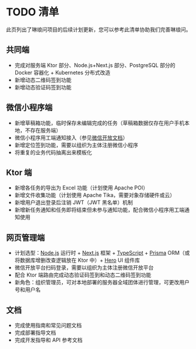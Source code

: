 # TODO 清单

此页列出了琳琅问项目的后续计划更新，您可以参考此清单协助我们完善琳琅问。

## 共同端

- 完成对服务端 Ktor 部分、Node.js+Next.js 部分、PostgreSQL 部分的 Docker 容器化 + Kubernetes 分布式改造
- 新增动态二维码签到功能
- 新增动态验证码签到功能

## 微信小程序端

- 新增草稿箱功能，临时保存未编辑完成的任务（草稿箱数据仅存在用户手机本地，不存在服务端）
- 微信小程序用工端通知接入（参见[微信开放文档](https://developers.weixin.qq.com/miniprogram/dev/framework/open-ability/laboruse/intro.html)）
- 新增定位签到功能，需要以组织为主体注册微信小程序
- 将重复的业务代码抽离出来模板化

## Ktor 端

- 新增各任务的导出为 Excel 功能（计划使用 Apache POI）
- 新增文件收集功能（计划使用 Apache Tika，需要对象存储硬件或云）
- 新增用户退出登录后注销 JWT（JWT 黑名单）机制
- 新增新任务通知和任务即将结束但未参与通知功能，配合微信小程序用工端通知使用

## 网页管理端

- 计划选型：[Node.js](https://nodejs.org/) 运行时 + [Next.js](https://nextjs.org/) 框架 + [TypeScript](https://www.typescriptlang.org/) + [Prisma](https://www.prisma.io/) ORM（或将数据库增删改查逻辑放在 Ktor 中）+ [Hero](https://www.heroui.com/) UI 组件库
- 微信开放平台扫码登录，需要以组织为主体注册微信开放平台
- 配合 Ktor 端路由完成动态验证码签到和动态二维码签到功能
- 新角色：组织管理员，可对本地部署的服务器全域团体进行管理，可更改用户号和用户名

## 文档

- 完成使用指南和常见问题文档
- 完成部署指导文档
- 完成开发指导和 API 参考文档